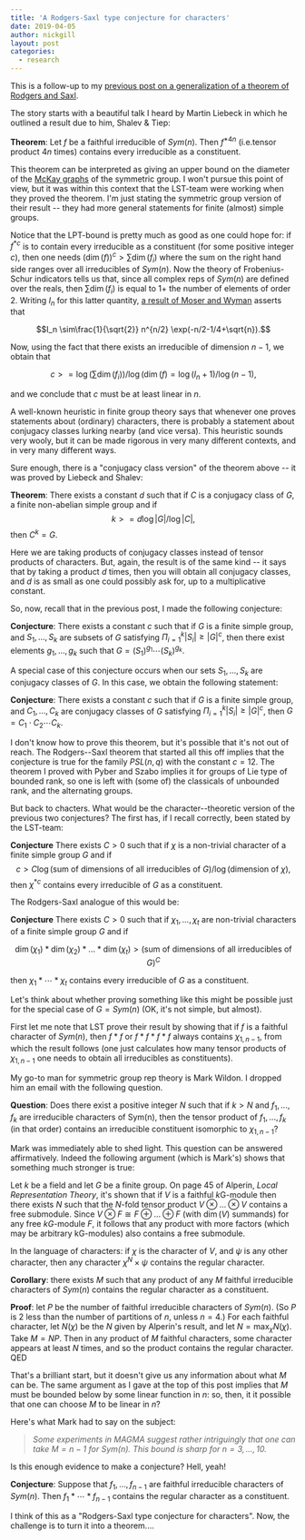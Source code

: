 ```yaml
---
title: 'A Rodgers-Saxl type conjecture for characters'
date: 2019-04-05
author: nickgill
layout: post
categories:
  - research
---
```


<script type="text/x-mathjax-config">
    MathJax.Hub.Config({
      tex2jax: {
        skipTags: ['script', 'noscript', 'style', 'textarea', 'pre'],
        inlineMath: [['$','$']]
      }
    });
  </script>
  <script src="https://cdn.mathjax.org/mathjax/latest/MathJax.js?config=TeX-AMS-MML_HTMLorMML" type="text/javascript"></script>


This is a follow-up to my <a href = "https://nickpgill.github.io/a-rodgers-saxl-theorem">previous post on a generalization of a theorem of Rodgers and Saxl</a>.

 
The story starts with a beautiful talk I heard by Martin Liebeck in which he outlined a result due to him, Shalev & Tiep:

**Theorem**: Let $f$ be a faithful irreducible of $Sym(n)$. Then $f^{*4n}$ (i.e.tensor product $4n$ times) contains every irreducible as a constituent.

This theorem can be interpreted as giving an upper bound on the diameter of the <a href = "https://en.wikipedia.org/wiki/McKay_graph">McKay graphs</a> of the symmetric group. I won't pursue this point of view, but it was within this context that the LST-team were working when they proved the theorem. I'm just stating the symmetric group version of their result -- they had more general statements for finite (almost) simple groups.

Notice that the LPT-bound is pretty much as good as one could hope for: if $f^{*c}$ is to contain every irreducible as a constituent (for some positive integer $c$), then one needs $(\dim(f))^c > \sum \dim(f_i)$ where the sum on the right hand side ranges over all irreducibles of $Sym(n)$. Now the theory of Frobenius-Schur indicators tells us that, since all complex reps of $Sym(n)$ are defined over the reals, then $\sum \dim(f_i)$ is equal to 1+ the number of elements of order $2$. Writing $I_n$ for this latter quantity, <a href = "https://projecteuclid.org/download/pdf_1/euclid.bams/1183553478">a result of Moser and Wyman</a> asserts that

$$I_n \sim\frac{1}{\sqrt{2}} n^{n/2} \exp(-n/2-1/4+\sqrt{n}).$$

Now, using the fact that there exists an irreducible of dimension $n-1$, we obtain that

$$ c>= \log (\sum \dim(f_i))/ \log(\dim(f) = \log (I_n+1)/ \log (n-1),$$

and we conclude that $c$ must be at least linear in $n$.

A well-known heuristic in finite group theory says that whenever one proves statements about (ordinary) characters, there is probably a statement about conjugacy classes lurking nearby (and vice versa). This heuristic sounds very wooly, but it can be made rigorous in very many different contexts, and in very many different ways.

Sure enough, there is a "conjugacy class version" of the theorem above -- it was proved by Liebeck and Shalev:

**Theorem**: There exists a constant $d$ such that if $C$ is a conjugacy class of $G$, a finite non-abelian simple group and if
$$k >= d \log|G|/ \log|C|,$$
then $C^k = G$.

Here we are taking products of conjugacy classes instead of tensor products of characters. But, again, the result is of the same kind -- it says that by taking a product $d$ times, then you will obtain all conjugacy classes, and $d$ is as small as one could possibly ask for, up to a multiplicative constant.

So, now, recall that in the previous post, I made the following conjecture: 

**Conjecture**: There exists a constant $c$ such that if $G$ is a finite simple group, and $S_1,\dots, S_k$ are  subsets of $G$ satisfying 
$\Pi_{i=1}^k|S_i|\geq|G|^c$, then there exist elements $g_1,\dots, g_k$ such that $G=(S_1)^{g_1}\cdots (S_k)^{g_k}$.

A special case of this conjecture occurs when our sets $S_1,\dots, S_k$ are conjugacy classes of $G$. In this case, we obtain the following statement:

**Conjecture**: There exists a constant $c$ such that if $G$ is a finite simple group, and $C_1,\dots, C_k$ are conjugacy classes of $G$ satisfying 
$\Pi_{i=1}^k|S_i|\geq|G|^c$, then $G=C_1\cdot C_2\cdots C_k$.

I don't know how to prove this theorem, but it's possible that it's not out of reach. The Rodgers--Saxl theorem that started all this off implies that the conjecture is true for the family $PSL(n,q)$ with the constant $c=12$. The theorem I proved with Pyber and Szabo implies it for groups of Lie type of bounded rank, so one is left with (some of) the classicals of unbounded rank, and the alternating groups.

But back to chacters. What would be the character--theoretic version of the previous two conjectures? The first has, if I recall correctly, been stated by the LST-team:

**Conjecture** There exists $C>0$ such that if $\chi$ is a non-trivial character of a finite simple group $G$ and if
$$c>C \log(\textrm{sum of dimensions of all irreducibles of }G)/ \log(\textrm{dimension of }\chi),$$ 
then $\chi^{*c}$ contains every irreducible of $G$ as a constituent.

The Rodgers-Saxl analogue of this would be:

**Conjecture** There exists $C>0$ such that if $\chi_1,..., \chi_t$ are non-trivial characters of a finite simple group $G$ and if

$$\dim(\chi_1)*\dim(\chi_2)*...*\dim(\chi_t) > (\textrm{sum of dimensions of all irreducibles of }G)^C$$

then $\chi_{1}*\cdots *\chi_{t}$ contains every irreducible of $G$ as a constituent.

Let's think about whether proving something like this might be possible just for the special case of $G=Sym(n)$ (OK, it's not simple, but almost).

First let me note that LST prove their result by showing that if $f$ is a faithful character of $Sym(n)$, then $f * f$ or $f *f *f *f$ always contains $\chi_{1,n-1}$, from which the result follows (one just calculates how many tensor products of $\chi_{1,n-1}$ one needs to obtain all irreducibles as constituents).

My go-to man for symmetric group rep theory is Mark Wildon. I dropped him an email with the following question.

**Question**: Does there exist a positive integer $N$ such that if $k> N$ and $f_1, ..., f_k$ are irreducible characters of Sym(n), then the tensor product of $f_1,..., f_k$ (in that order) contains an irreducible constituent isomorphic to $\chi_{1,n-1}$? 

Mark was immediately able to shed light. This question can be answered affirmatively. Indeed the following argument (which is Mark's) shows that something much stronger is true:

Let $k$ be a field and let $G$ be a finite group. On page 45 of Alperin, *Local Representation Theory*, it's shown that if $V$ is a faithful $k$G-module then there exists $N$ such that the $N$-fold tensor product $V \otimes ... \otimes V$ contains a free submodule. Since $V \otimes F \cong F \oplus ... \oplus F$ (with $\dim(V)$ summands) for any free $kG$-module $F$, it follows that any product with more factors (which may be arbitrary kG-modules) also contains a free submodule.

In the language of characters: if $\chi$ is the character of $V$, and $\psi$ is any other character, then any character $\chi^N \times \psi$ contains the regular character.

**Corollary**: there exists $M$ such that any product of any $M$ faithful irreducible characters of $Sym(n)$ contains the regular character as a constituent.

**Proof**: let $P$ be the number of faithful irreducible characters of $Sym(n)$. (So $P$ is 2 less than the number of partitions of $n$, unless $n = 4$.) For each faithful character, let $N(\chi)$ be the $N$ given by Alperin's result, and let $N = \max_\chi N(\chi)$. Take $M = NP$. Then in any product of $M$ faithful characters, some character appears at least $N$ times, and so the product contains the regular character. QED

That's a brilliant start, but it doesn't give us any information about what $M$ can be. The same argument as I gave at the top of this post implies that $M$ must be bounded below by some linear function in $n$: so, then, it it possible that one can choose $M$ to be linear in $n$?

Here's what Mark had to say on the subject:

> *Some experiments in MAGMA suggest rather intriguingly that one can take 
> $M = n - 1$ for $Sym(n)$. This bound is sharp for $n = 3,\dots, 10$.*

Is this enough evidence to make a conjecture? Hell, yeah!

**Conjecture**: Suppose that $f_1,\dots, f_{n-1}$ are faithful irreducible characters of $Sym(n)$. Then $f_1* \cdots* f_{n-1}$  contains the regular character as a constituent.

I think of this as a "Rodgers-Saxl type conjecture for characters". Now, the challenge is to turn it into a theorem....

